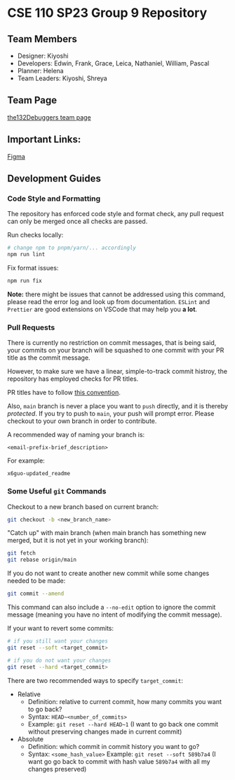# CSE 110 SP23 Group 9 Repository

## Team Members

- Designer: Kiyoshi
- Developers: Edwin, Frank, Grace, Leica, Nathaniel, William, Pascal
- Planner: Helena
- Team Leaders: Kiyoshi, Shreya

## Team Page 

[the132Debuggers team page](./admin/team.md)

## Important Links:

[Figma](https://www.figma.com/file/zfSDto1UGzXm4tzKI93PNn/CSE-110?type=design&node-id=0%3A1&t=vlmWkIqrb74kL6z8-1)

## Development Guides

### Code Style and Formatting

The repository has enforced code style and format check, any pull request can only be merged once all checks are passed.

Run checks locally:

```bash
# change npm to pnpm/yarn/... accordingly
npm run lint
```

Fix format issues:

```bash
npm run fix
```

**Note:** there might be issues that cannot be addressed using this command, please read the error log and look up from documentation. `ESLint` and `Prettier` are good extensions on VSCode that may help you **a lot**.

### Pull Requests

There is currently no restriction on commit messages, that is being said, your commits on your branch will be squashed to one commit with your PR title as the commit message.

However, to make sure we have a linear, simple-to-track commit histroy, the repository has employed checks for PR titles.

PR titles have to follow [this convention](https://www.conventionalcommits.org/en/v1.0.0/#summary).

Also, `main` branch is never a place you want to `push` directly, and it is thereby _protected_. If you try to push to `main`, your push will prompt error. Please checkout to your own branch in order to contribute.

A recommended way of naming your branch is:

```
<email-prefix-brief_description>
```

For example:

```
x6guo-updated_readme
```

### Some Useful `git` Commands

Checkout to a new branch based on current branch:

```bash
git checkout -b <new_branch_name>
```

"Catch up" with main branch (when main branch has something new merged, but it is not yet in your working branch):

```bash
git fetch
git rebase origin/main
```

If you do not want to create another new commit while some changes needed to be made:

```bash
git commit --amend
```

This command can also include a `--no-edit` option to ignore the commit message (meaning you have no intent of modifying the commit message).

If your want to revert some commits:

```bash
# if you still want your changes
git reset --soft <target_commit>

# if you do not want your changes
git reset --hard <target_commit>
```

There are two recommended ways to specify `target_commit`:

- Relative
  - Definition: relative to current commit, how many commits you want to go back?
  - Syntax: `HEAD~<number_of_commits>`
  - Example: `git reset --hard HEAD~1` (I want to go back one commit without preserving changes made in current commit)
- Absolute
  - Definition: which commit in commit history you want to go?
  - Syntax: `<some_hash_value>`
    Example: `git reset --soft 589b7a4` (I want go go back to commit with hash value `589b7a4` with all my changes preserved)
